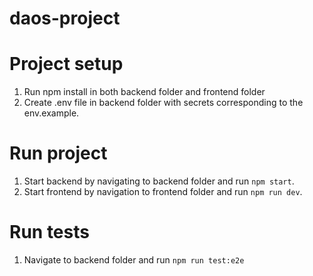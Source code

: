 # daos-project


# Project setup

1. Run npm install in both backend folder and frontend folder
2. Create .env file in backend folder with secrets corresponding to the env.example.


# Run project 

1. Start backend by navigating to backend folder and run `npm start`.
2. Start frontend by navigation to frontend folder and run `npm run dev`.


# Run tests

1. Navigate to backend folder and run `npm run test:e2e`